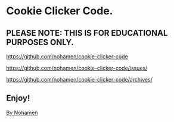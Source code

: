 # Cookie Clicker Code.

## PLEASE NOTE: THIS IS FOR EDUCATIONAL PURPOSES ONLY.

https://github.com/nohamen/cookie-clicker-code

https://github.com/nohamen/cookie-clicker-code/issues/

https://github.com/nohamen/cookie-clicker-code/archives/

## Enjoy!

[By Nohamen](https://github.com/nohamen)
